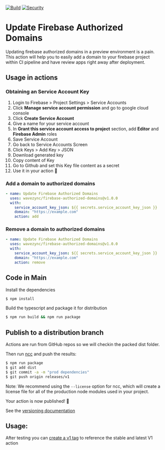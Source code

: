 [![Build](https://github.com/wavezync/firebase-authorized-domains/actions/workflows/check-dist.yml/badge.svg)](https://github.com/wavezync/firebase-authorized-domains/actions/workflows/check-dist.yml) [![Security](https://github.com/wavezync/firebase-authorized-domains/actions/workflows/codeql-analysis.yml/badge.svg)](https://github.com/wavezync/firebase-authorized-domains/actions/workflows/codeql-analysis.yml)

# Update Firebase Authorized Domains

Updating firebase authorized domains in a preview environment is a pain.
This action will help you to easily add a domain to your firebase project within CI pipeline and have
review apps right away after deployment.

## Usage in actions

### Obtaining an Service Account Key

1. Login to Firebase > Project Settings > Service Accounts
2. Click **Manage service account permission** and go to google cloud console
3. Click **Create Service Account**
4. Give a name for your service account
5. In **Grant this service account access to project** section, add **Editor** and **Firebase Admin** roles
6. Save Service Account
7. Go back to Service Accounts Screen
8. Click Keys > Add Key > JSON
9. Download generated key
10. Copy content of Key
11. Go to Github and set this Key file content as a secret
12. Use it in your action :rocket:

### Add a domain to authorized domains

```yaml
- name: Update Firebase Authorized Domains
  uses: wavezync/firebase-authorized-domains@v1.0.0
  with:
    service_account_key_json: ${{ secrets.service_account_key_json }}
    domain: "https://example.com"
    action: add 
```

### Remove a domain to authorized domains

```yaml
- name: Update Firebase Authorized Domains
  uses: wavezync/firebase-authorized-domains@v1.0.0
  with:
    service_account_key_json: ${{ secrets.service_account_key_json }}
    domain: "https://example.com"
    action: remove 
```

## Code in Main

Install the dependencies  
```bash
$ npm install
```

Build the typescript and package it for distribution
```bash
$ npm run build && npm run package
```

## Publish to a distribution branch

Actions are run from GitHub repos so we will checkin the packed dist folder. 

Then run [ncc](https://github.com/zeit/ncc) and push the results:
```bash
$ npm run package
$ git add dist
$ git commit -a -m "prod dependencies"
$ git push origin releases/v1
```

Note: We recommend using the `--license` option for ncc, which will create a license file for all of the production node modules used in your project.

Your action is now published! :rocket: 

See the [versioning documentation](https://github.com/actions/toolkit/blob/master/docs/action-versioning.md)


## Usage:

After testing you can [create a v1 tag](https://github.com/actions/toolkit/blob/master/docs/action-versioning.md) to reference the stable and latest V1 action
